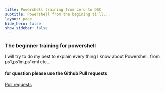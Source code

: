 ```yaml
---
title: Powershell training from zero to DSC
subtitle: Powershell from the begining ti'll...
layout: page
hide_hero: false
show_sidebar: false
---
```


### The beginner training for powershell
I will try to do my best to explain every thing I know about Powershell, from ps1,ps1m,ps1xml etc...

#### for question please use the Github Pull requests
[Pull requests](https://github.com/itamartz/Powershell/pulls)

